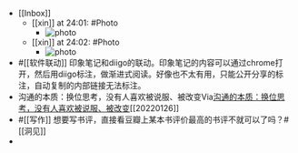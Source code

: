 - [[Inbox]]
    - [[xin]] at 24:01: #Photo
        - ![photo](https://firebasestorage.googleapis.com/v0/b/firescript-577a2.appspot.com/o/imgs%2Fapp%2Fxinyiheng%2FHfeGT6rM7?alt=media&token=6fc111b3-fa19-49c1-a670-a141977a919c)
    - [[xin]] at 24:02: #Photo
        - ![photo](https://firebasestorage.googleapis.com/v0/b/firescript-577a2.appspot.com/o/imgs%2Fapp%2Fxinyiheng%2FRPeMXsBIu?alt=media&token=1744b146-83bf-4f12-b70c-1d84b6e3a4d4)
- #[[软件联动]] 印象笔记和diigo的联动。印象笔记的内容可以通过chrome打开，然后用diigo标注，做渐进式阅读。好像也不太有用，只能公开分享的标注，自动复制的内部链接无法标注。
- 沟通的本质：换位思考，没有人喜欢被说服、被改变Via[沟通的本质：换位思考，没有人喜欢被说服、被改变](https://app.yinxiang.com/shard/s63/nl/13797828/8f844d83-6d5d-4a4c-ac51-c27bb9cd89e3/)[[20220126]] 
- #[[写作]] 想要写书评，直接看豆瓣上某本书评价最高的书评不就可以了吗？#[[洞见]]
- 
